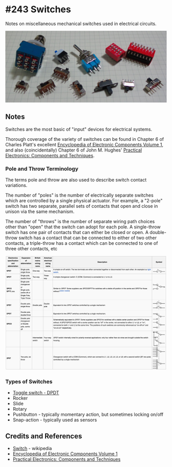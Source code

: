 # #243 Switches

Notes on miscellaneous mechanical switches used in electrical circuits.

![Build](./assets/Switches_build.jpg?raw=true)

## Notes

Switches are the most basic of "input" devices for electrical systems.

Thorough coverage of the variety of switches can be found in Chapter 6 of Charles Platt's excellent
[Encyclopedia of Electronic Components Volume 1](https://www.goodreads.com/book/show/17017467-encyclopedia-of-electronic-components-volume-1),
and also (coincidentally) Chapter 6 of John M. Hughes' [Practical Electronics: Components and Techniques](https://www.goodreads.com/book/show/21483234-practical-electronics).

### Pole and Throw Terminology

The terms pole and throw are also used to describe switch contact variations.

The number of "poles" is the number of electrically separate switches which are controlled by a single physical actuator. For example, a "2-pole" switch has two separate, parallel sets of contacts that open and close in unison via the same mechanism.

The number of "throws" is the number of separate wiring path choices other than "open" that the switch can adopt for each pole. A single-throw switch has one pair of contacts that can either be closed or open. A double-throw switch has a contact that can be connected to either of two other contacts, a triple-throw has a contact which can be connected to one of three other contacts, etc

[![Switches_wikipedia_clip](./assets/Switches_wikipedia_clip.png?raw=true)](https://en.wikipedia.org/wiki/Switch)

### Types of Switches

* [Toggle switch - DPDT](./DPDT)
* Rocker
* Slide
* Rotary
* Pushbutton - typically momentary action, but sometimes locking on/off
* Snap-action -  typically used as sensors

## Credits and References
* [Switch](https://en.wikipedia.org/wiki/Switch) - wikipedia
* [Encyclopedia of Electronic Components Volume 1](https://www.goodreads.com/book/show/17017467-encyclopedia-of-electronic-components-volume-1)
* [Practical Electronics: Components and Techniques](https://www.goodreads.com/book/show/21483234-practical-electronics)

